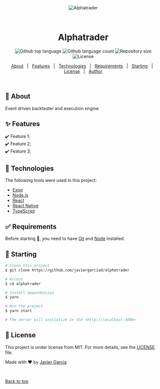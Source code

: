 <div align="center" id="top">
  <img src="./.github/app.gif" alt="Alphatrader" />

  &#xa0;

  <!-- <a href="https://alphatrader.netlify.app">Demo</a> -->
</div>

<h1 align="center">Alphatrader</h1>

<p align="center">
  <img alt="Github top language" src="https://img.shields.io/github/languages/top/javiergarciad/alphatrader?color=56BEB8">

  <img alt="Github language count" src="https://img.shields.io/github/languages/count/javiergarciad/alphatrader?color=56BEB8">

  <img alt="Repository size" src="https://img.shields.io/github/repo-size/javiergarciad/alphatrader?color=56BEB8">

  <img alt="License" src="https://img.shields.io/github/license/javiergarciad/alphatrader?color=56BEB8">

  <!-- <img alt="Github issues" src="https://img.shields.io/github/issues/javiergarciad/alphatrader?color=56BEB8" /> -->

  <!-- <img alt="Github forks" src="https://img.shields.io/github/forks/javiergarciad/alphatrader?color=56BEB8" /> -->

  <!-- <img alt="Github stars" src="https://img.shields.io/github/stars/javiergarciad/alphatrader?color=56BEB8" /> -->
</p>

<!-- Status -->

<!-- <h4 align="center">
	🚧  Alphatrader 🚀 Under construction...  🚧
</h4>

<hr> -->

<p align="center">
  <a href="#dart-about">About</a> &#xa0; | &#xa0;
  <a href="#sparkles-features">Features</a> &#xa0; | &#xa0;
  <a href="#rocket-technologies">Technologies</a> &#xa0; | &#xa0;
  <a href="#white_check_mark-requirements">Requirements</a> &#xa0; | &#xa0;
  <a href="#checkered_flag-starting">Starting</a> &#xa0; | &#xa0;
  <a href="#memo-license">License</a> &#xa0; | &#xa0;
  <a href="https://github.com/javiergarciad" target="_blank">Author</a>
</p>

<br>

## :dart: About ##

Event driven backtester and execution engine

## :sparkles: Features ##

:heavy_check_mark: Feature 1;\
:heavy_check_mark: Feature 2;\
:heavy_check_mark: Feature 3;

## :rocket: Technologies ##

The following tools were used in this project:

- [Expo](https://expo.io/)
- [Node.js](https://nodejs.org/en/)
- [React](https://pt-br.reactjs.org/)
- [React Native](https://reactnative.dev/)
- [TypeScript](https://www.typescriptlang.org/)

## :white_check_mark: Requirements ##

Before starting :checkered_flag:, you need to have [Git](https://git-scm.com) and [Node](https://nodejs.org/en/) installed.

## :checkered_flag: Starting ##

```bash
# Clone this project
$ git clone https://github.com/javiergarciad/alphatrader

# Access
$ cd alphatrader

# Install dependencies
$ yarn

# Run the project
$ yarn start

# The server will initialize in the <http://localhost:3000>
```

## :memo: License ##

This project is under license from MIT. For more details, see the [LICENSE](LICENSE.md) file.


Made with :heart: by <a href="https://github.com/javiergarciad" target="_blank">Javier Garcia</a>

&#xa0;

<a href="#top">Back to top</a>

